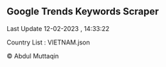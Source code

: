 

## Google Trends Keywords Scraper 
 
Last Update 12-02-2023 , 14:33:22

Country List :
VIETNAM.json



© Abdul Muttaqin 
